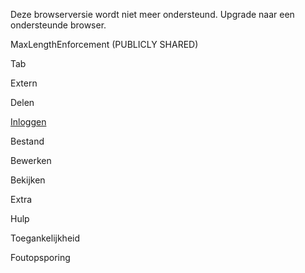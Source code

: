 
Deze browserversie wordt niet meer ondersteund. Upgrade naar een ondersteunde browser.

MaxLengthEnforcement (PUBLICLY SHARED)

Tab

Extern

Delen

[Inloggen](https://accounts.google.com/ServiceLogin?service=wise&passive=1209600&osid=1&continue=https://docs.google.com/document/d/1S900lQaTPOsePnIeE7o3-Ia8f39VZaSv0JnjNyBfCvU/edit&followup=https://docs.google.com/document/d/1S900lQaTPOsePnIeE7o3-Ia8f39VZaSv0JnjNyBfCvU/edit&ltmpl=docs&ec=GAZAGQ)

Bestand

Bewerken

Bekijken

Extra

Hulp

Toegankelijkheid

Foutopsporing